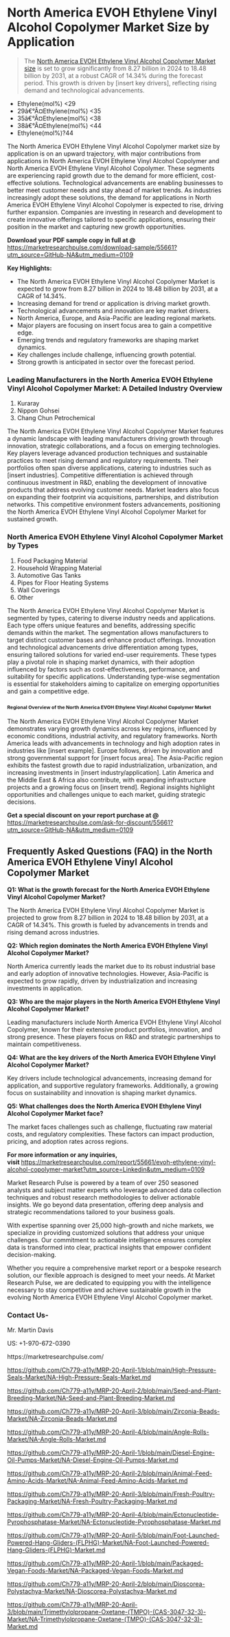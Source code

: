 <h1>North America EVOH Ethylene Vinyl Alcohol Copolymer Market&nbsp;Size by Application</h1><blockquote><p>The <a href="https://marketresearchpulse.com/download-sample/55661?utm_source=GitHub-NA&amp;utm_medium=0109">North America EVOH Ethylene Vinyl Alcohol Copolymer Market size</a> is set to grow significantly from 8.27 billion in 2024 to 18.48 billion by 2031, at a robust CAGR of 14.34% during the forecast period. This growth is driven by [insert key drivers], reflecting rising demand and technological advancements.</p></blockquote><ul><li>Ethylene(mol%) <29<li> 29â€°Â¤Ethylene(mol%) <35<li> 35â€°Â¤Ethylene(mol%) <38<li> 38â€°Â¤Ethylene(mol%) <44<li> Ethylene(mol%)?44</li></ul><p>The North America EVOH Ethylene Vinyl Alcohol Copolymer market size by application is on an upward trajectory, with major contributions from applications in North America EVOH Ethylene Vinyl Alcohol Copolymer and North America EVOH Ethylene Vinyl Alcohol Copolymer. These segments are experiencing rapid growth due to the demand for more efficient, cost-effective solutions. Technological advancements are enabling businesses to better meet customer needs and stay ahead of market trends. As industries increasingly adopt these solutions, the demand for applications in North America EVOH Ethylene Vinyl Alcohol Copolymer is expected to rise, driving further expansion. Companies are investing in research and development to create innovative offerings tailored to specific applications, ensuring their position in the market and capturing new growth opportunities.</p><p><strong>Download your PDF sample copy in full at @ </strong><a href="https://marketresearchpulse.com/download-sample/55661?utm_source=GitHub-NA&amp;utm_medium=0109">https://marketresearchpulse.com/download-sample/55661?utm_source=GitHub-NA&amp;utm_medium=0109</a></p><p><strong>Key Highlights: </strong></p><ul><li>The North America EVOH Ethylene Vinyl Alcohol Copolymer Market is expected to grow from 8.27 billion in 2024 to 18.48 billion by 2031, at a CAGR of 14.34%.</li><li>Increasing demand for trend or application is driving market growth.</li><li>Technological advancements and innovation are key market drivers.</li><li>North America, Europe, and Asia-Pacific are leading regional markets.</li><li>Major players are focusing on insert focus area to gain a competitive edge.</li><li>Emerging trends and regulatory frameworks are shaping market dynamics.</li><li>Key challenges include challenge, influencing growth potential.</li><li>Strong growth is anticipated in sector over the forecast period.</li></ul><h3>Leading Manufacturers in the North America EVOH Ethylene Vinyl Alcohol Copolymer Market: A Detailed Industry Overview</h3><ol><li>Kuraray</li><li>Nippon Gohsei</li><li>Chang Chun Petrochemical</li></ol><div class="flex max-w-full flex-col flex-grow"><div class="min-h-8 text-message flex w-full flex-col items-end gap-2 whitespace-normal break-words [.text-message+&amp;]:mt-5" dir="auto" data-message-author-role="assistant" data-message-id="fd8432e4-4910-450d-b182-61b7bfb0a01f" data-message-model-slug="gpt-4o"><div class="flex w-full flex-col gap-1 empty:hidden first:pt-[3px]"><div class="markdown prose w-full break-words dark:prose-invert light"><p>The North America EVOH Ethylene Vinyl Alcohol Copolymer Market features a dynamic landscape with leading manufacturers driving growth through innovation, strategic collaborations, and a focus on emerging technologies. Key players leverage advanced production techniques and sustainable practices to meet rising demand and regulatory requirements. Their portfolios often span diverse applications, catering to industries such as [insert industries]. Competitive differentiation is achieved through continuous investment in R&amp;D, enabling the development of innovative products that address evolving customer needs. Market leaders also focus on expanding their footprint via acquisitions, partnerships, and distribution networks. This competitive environment fosters advancements, positioning the North America EVOH Ethylene Vinyl Alcohol Copolymer Market for sustained growth.</p></div></div></div></div><h3>North America EVOH Ethylene Vinyl Alcohol Copolymer Market by Types</h3><ol><li>Food Packaging Material<li> Household Wrapping Material<li> Automotive Gas Tanks<li> Pipes for Floor Heating Systems<li> Wall Coverings<li> Other</li></ol><div class="flex max-w-full flex-col flex-grow"><div class="min-h-8 text-message flex w-full flex-col items-end gap-2 whitespace-normal break-words [.text-message+&amp;]:mt-5" dir="auto" data-message-author-role="assistant" data-message-id="084470be-0bb7-4664-bddf-5156b4f41249" data-message-model-slug="gpt-4o-mini"><div class="flex w-full flex-col gap-1 empty:hidden first:pt-[3px]"><div class="markdown prose w-full break-words dark:prose-invert light"><p>The North America EVOH Ethylene Vinyl Alcohol Copolymer Market is segmented by types, catering to diverse industry needs and applications. Each type offers unique features and benefits, addressing specific demands within the market. The segmentation allows manufacturers to target distinct customer bases and enhance product offerings. Innovation and technological advancements drive differentiation among types, ensuring tailored solutions for varied end-user requirements. These types play a pivotal role in shaping market dynamics, with their adoption influenced by factors such as cost-effectiveness, performance, and suitability for specific applications. Understanding type-wise segmentation is essential for stakeholders aiming to capitalize on emerging opportunities and gain a competitive edge.</p></div></div></div></div><h3><span style="font-size: 11px;">Regional Overview of the North America EVOH Ethylene Vinyl Alcohol Copolymer Market</span></h3><div class="flex max-w-full flex-col flex-grow"><div class="min-h-8 text-message flex w-full flex-col items-end gap-2 whitespace-normal break-words [.text-message+&amp;]:mt-5" dir="auto" data-message-author-role="assistant" data-message-id="e9038762-ce64-4e30-91c9-9bd413514231" data-message-model-slug="gpt-4o-mini"><div class="flex w-full flex-col gap-1 empty:hidden first:pt-[3px]"><div class="markdown prose w-full break-words dark:prose-invert light"><p>The North America EVOH Ethylene Vinyl Alcohol Copolymer Market demonstrates varying growth dynamics across key regions, influenced by economic conditions, industrial activity, and regulatory frameworks. North America leads with advancements in technology and high adoption rates in industries like [insert example]. Europe follows, driven by innovation and strong governmental support for [insert focus area]. The Asia-Pacific region exhibits the fastest growth due to rapid industrialization, urbanization, and increasing investments in [insert industry/application]. Latin America and the Middle East &amp; Africa also contribute, with expanding infrastructure projects and a growing focus on [insert trend]. Regional insights highlight opportunities and challenges unique to each market, guiding strategic decisions.</p></div></div></div></div><p><strong>Get a special discount on your report purchase at @ </strong><a href="https://marketresearchpulse.com/ask-for-discount/55661?utm_source=GitHub-NA&amp;utm_medium=0109">https://marketresearchpulse.com/ask-for-discount/55661?utm_source=GitHub-NA&amp;utm_medium=0109</a></p><h2>Frequently Asked Questions (FAQ) in the North America EVOH Ethylene Vinyl Alcohol Copolymer Market</h2><p><strong>Q1: What is the growth forecast for the North America EVOH Ethylene Vinyl Alcohol Copolymer Market?</strong></p><p>The North America EVOH Ethylene Vinyl Alcohol Copolymer Market is projected to grow from 8.27 billion in 2024 to 18.48 billion by 2031, at a CAGR of 14.34%. This growth is fueled by advancements in trends and rising demand across industries.</p><p><strong>Q2: Which region dominates the North America EVOH Ethylene Vinyl Alcohol Copolymer Market?</strong></p><p>North America currently leads the market due to its robust industrial base and early adoption of innovative technologies. However, Asia-Pacific is expected to grow rapidly, driven by industrialization and increasing investments in application.</p><p><strong>Q3: Who are the major players in the North America EVOH Ethylene Vinyl Alcohol Copolymer Market?</strong></p><p>Leading manufacturers include North America EVOH Ethylene Vinyl Alcohol Copolymer, known for their extensive product portfolios, innovation, and strong presence. These players focus on R&amp;D and strategic partnerships to maintain competitiveness.</p><p><strong>Q4: What are the key drivers of the North America EVOH Ethylene Vinyl Alcohol Copolymer Market?</strong></p><p>Key drivers include technological advancements, increasing demand for application, and supportive regulatory frameworks. Additionally, a growing focus on sustainability and innovation is shaping market dynamics.</p><p><strong>Q5: What challenges does the North America EVOH Ethylene Vinyl Alcohol Copolymer Market face?</strong></p><p>The market faces challenges such as challenge, fluctuating raw material costs, and regulatory complexities. These factors can impact production, pricing, and adoption rates across regions.</p><p><strong>For more information or any inquiries, visit&nbsp;</strong><a href="https://marketresearchpulse.com/report/55661/evoh-ethylene-vinyl-alcohol-copolymer-market?utm_source=Linkedin&utm_medium=0109">https://marketresearchpulse.com/report/55661/evoh-ethylene-vinyl-alcohol-copolymer-market?utm_source=Linkedin&utm_medium=0109</a></p><p>Market Research Pulse is powered by a team of over 250 seasoned analysts and subject matter experts who leverage advanced data collection techniques and robust research methodologies to deliver actionable insights. We go beyond data presentation, offering deep analysis and strategic recommendations tailored to your business goals.</p><p>With expertise spanning over 25,000 high-growth and niche markets, we specialize in providing customized solutions that address your unique challenges. Our commitment to actionable intelligence ensures complex data is transformed into clear, practical insights that empower confident decision-making.</p><p>Whether you require a comprehensive market report or a bespoke research solution, our flexible approach is designed to meet your needs. At Market Research Pulse, we are dedicated to equipping you with the intelligence necessary to stay competitive and achieve sustainable growth in the evolving North America EVOH Ethylene Vinyl Alcohol Copolymer market.</p><h3><strong>Contact Us-</strong></h3><p>Mr. Martin Davis</p><p>US: +1-970-672-0390</p><p>https://marketresearchpulse.com/</p><p><a href="https://github.com/Ch779-a11y/MRP-20-April-1/blob/main/High-Pressure-Seals-Market/NA-High-Pressure-Seals-Market.md">https://github.com/Ch779-a11y/MRP-20-April-1/blob/main/High-Pressure-Seals-Market/NA-High-Pressure-Seals-Market.md</a></p><p><a href="https://github.com/Ch779-a11y/MRP-20-April-2/blob/main/Seed-and-Plant-Breeding-Market/NA-Seed-and-Plant-Breeding-Market.md">https://github.com/Ch779-a11y/MRP-20-April-2/blob/main/Seed-and-Plant-Breeding-Market/NA-Seed-and-Plant-Breeding-Market.md</a></p><p><a href="https://github.com/Ch779-a11y/MRP-20-April-3/blob/main/Zirconia-Beads-Market/NA-Zirconia-Beads-Market.md">https://github.com/Ch779-a11y/MRP-20-April-3/blob/main/Zirconia-Beads-Market/NA-Zirconia-Beads-Market.md</a></p><p><a href="https://github.com/Ch779-a11y/MRP-20-April-4/blob/main/Angle-Rolls-Market/NA-Angle-Rolls-Market.md">https://github.com/Ch779-a11y/MRP-20-April-4/blob/main/Angle-Rolls-Market/NA-Angle-Rolls-Market.md</a></p><p><a href="https://github.com/Ch779-a11y/MRP-20-April-1/blob/main/Diesel-Engine-Oil-Pumps-Market/NA-Diesel-Engine-Oil-Pumps-Market.md">https://github.com/Ch779-a11y/MRP-20-April-1/blob/main/Diesel-Engine-Oil-Pumps-Market/NA-Diesel-Engine-Oil-Pumps-Market.md</a></p><p><a href="https://github.com/Ch779-a11y/MRP-20-April-2/blob/main/Animal-Feed-Amino-Acids-Market/NA-Animal-Feed-Amino-Acids-Market.md">https://github.com/Ch779-a11y/MRP-20-April-2/blob/main/Animal-Feed-Amino-Acids-Market/NA-Animal-Feed-Amino-Acids-Market.md</a></p><p><a href="https://github.com/Ch779-a11y/MRP-20-April-3/blob/main/Fresh-Poultry-Packaging-Market/NA-Fresh-Poultry-Packaging-Market.md">https://github.com/Ch779-a11y/MRP-20-April-3/blob/main/Fresh-Poultry-Packaging-Market/NA-Fresh-Poultry-Packaging-Market.md</a></p><p><a href="https://github.com/Ch779-a11y/MRP-20-April-4/blob/main/Ectonucleotide-Pyrophosphatase-Market/NA-Ectonucleotide-Pyrophosphatase-Market.md">https://github.com/Ch779-a11y/MRP-20-April-4/blob/main/Ectonucleotide-Pyrophosphatase-Market/NA-Ectonucleotide-Pyrophosphatase-Market.md</a></p><p><a href="https://github.com/Ch779-a11y/MRP-20-April-5/blob/main/Foot-Launched-Powered-Hang-Gliders-(FLPHG)-Market/NA-Foot-Launched-Powered-Hang-Gliders-(FLPHG)-Market.md">https://github.com/Ch779-a11y/MRP-20-April-5/blob/main/Foot-Launched-Powered-Hang-Gliders-(FLPHG)-Market/NA-Foot-Launched-Powered-Hang-Gliders-(FLPHG)-Market.md</a></p><p><a href="https://github.com/Ch779-a11y/MRP-20-April-1/blob/main/Packaged-Vegan-Foods-Market/NA-Packaged-Vegan-Foods-Market.md">https://github.com/Ch779-a11y/MRP-20-April-1/blob/main/Packaged-Vegan-Foods-Market/NA-Packaged-Vegan-Foods-Market.md</a></p><p><a href="https://github.com/Ch779-a11y/MRP-20-April-2/blob/main/Dioscorea-Polystachya-Market/NA-Dioscorea-Polystachya-Market.md">https://github.com/Ch779-a11y/MRP-20-April-2/blob/main/Dioscorea-Polystachya-Market/NA-Dioscorea-Polystachya-Market.md</a></p><p><a href="https://github.com/Ch779-a11y/MRP-20-April-3/blob/main/Trimethylolpropane-Oxetane-(TMPO)-(CAS-3047-32-3)-Market/NA-Trimethylolpropane-Oxetane-(TMPO)-(CAS-3047-32-3)-Market.md">https://github.com/Ch779-a11y/MRP-20-April-3/blob/main/Trimethylolpropane-Oxetane-(TMPO)-(CAS-3047-32-3)-Market/NA-Trimethylolpropane-Oxetane-(TMPO)-(CAS-3047-32-3)-Market.md</a></p>
